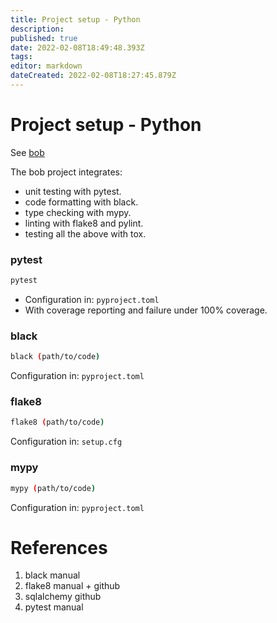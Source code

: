 ```yaml
---
title: Project setup - Python
description: 
published: true
date: 2022-02-08T18:49:48.393Z
tags: 
editor: markdown
dateCreated: 2022-02-08T18:27:45.879Z
---
```


# Project setup - Python

See [bob](/programming/python/project/bob)

The bob project integrates:
* unit testing with pytest.
* code formatting with black.
* type checking with mypy.
* linting with flake8 and pylint.
* testing all the above with tox.


### pytest

```bash
pytest
```

* Configuration in: `pyproject.toml`
* With coverage reporting and failure under 100% coverage.

### black

```bash
black (path/to/code)
```

Configuration in: `pyproject.toml`

### flake8

```bash
flake8 (path/to/code)
```

Configuration in: `setup.cfg`

### mypy

```bash
mypy (path/to/code)
```
Configuration in: `pyproject.toml`

# References

1. black manual
1. flake8 manual + github
1. sqlalchemy github
1. pytest manual

